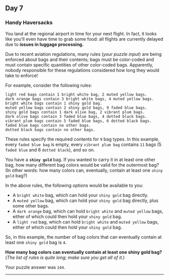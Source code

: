 ## Day 7

### Handy Haversacks

You land at the regional airport in time for your next flight. In fact, it looks like you'll even have time to grab some 
food: all flights are currently delayed due to **issues in luggage processing.**

Due to recent aviation regulations, many rules (_your puzzle input_) are being enforced about bags and their 
contents; bags must be color-coded and must contain specific quantities of other color-coded bags. Apparently, 
nobody responsible for these regulations considered how long they would take to enforce!

For example, consider the following rules:

```
light red bags contain 1 bright white bag, 2 muted yellow bags.
dark orange bags contain 3 bright white bags, 4 muted yellow bags.
bright white bags contain 1 shiny gold bag.
muted yellow bags contain 2 shiny gold bags, 9 faded blue bags.
shiny gold bags contain 1 dark olive bag, 2 vibrant plum bags.
dark olive bags contain 3 faded blue bags, 4 dotted black bags.
vibrant plum bags contain 5 faded blue bags, 6 dotted black bags.
faded blue bags contain no other bags.
dotted black bags contain no other bags.
```

These rules specify the required contents for `9` bag types. In this example, every `faded blue bag` is empty, 
every `vibrant plum bag` contains `11` bags (5 `faded blue` and 6 `dotted black`), and so on.

You have a **`shiny gold`** bag. If you wanted to carry it in at least one other bag, how many different bag colors 
would be valid for the outermost bag? (In other words: how many colors can, eventually, contain at least one 
`shiny gold` bag?)

In the above rules, the following options would be available to you:

- A `bright white` bag, which can hold your `shiny gold` bag directly.
- A `muted yellow` bag, which can hold your `shiny gold` bag directly, plus some other bags.
- A `dark orange` bag, which can hold `bright white` and `muted yellow` bags, either of which could then hold your `shiny gold` bag.
- A `light red` bag, which can hold `bright white` and `muted yellow` bags, either of which could then hold your `shiny gold` bag.

So, in this example, the number of bag colors that can eventually contain at least one `shiny gold` bag is `4`.

**How many bag colors can eventually contain at least one shiny gold bag?** (_The list of rules is quite long; 
make sure you get all of it._)

Your puzzle answer was `144`.

---
